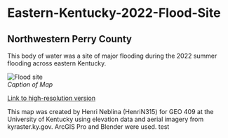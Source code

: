 # Eastern-Kentucky-2022-Flood-Site
## Northwestern Perry County

This body of water was a site of major flooding during the 2022 summer flooding across eastern Kentucky.

![Flood site](flood.jpg)     
*Caption of Map*

[Link to high-resolution version](flood.pdf)     

This map was created by Henri Neblina (HenriN315) for GEO 409 at the University of Kentucky using elevation data and aerial imagery from kyraster.ky.gov. ArcGIS Pro and Blender were used.
test
